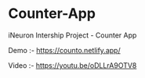 # Counter-App
iNeuron Intership Project -  Counter App

Demo :- https://counto.netlify.app/


Video :- https://youtu.be/oDLLrA9OTV8
